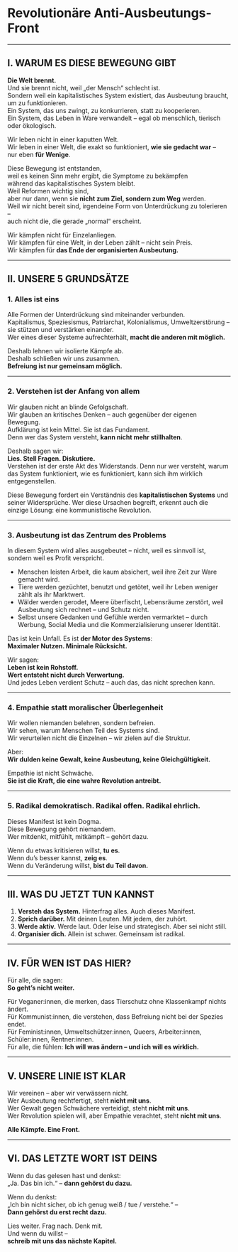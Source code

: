 # Revolutionäre Anti-Ausbeutungs-Front

---

## I. WARUM ES DIESE BEWEGUNG GIBT

**Die Welt brennt.**  
Und sie brennt nicht, weil „der Mensch“ schlecht ist.  
Sondern weil ein kapitalistisches System existiert, das Ausbeutung braucht, um zu funktionieren.  
Ein System, das uns zwingt, zu konkurrieren, statt zu kooperieren.  
Ein System, das Leben in Ware verwandelt – egal ob menschlich, tierisch oder ökologisch.

Wir leben nicht in einer kaputten Welt.  
Wir leben in einer Welt, die exakt so funktioniert, **wie sie gedacht war** –  
nur eben **für Wenige**.

Diese Bewegung ist entstanden,  
weil es keinen Sinn mehr ergibt, die Symptome zu bekämpfen  
während das kapitalistisches System bleibt.  
Weil Reformen wichtig sind,  
aber nur dann, wenn sie **nicht zum Ziel, sondern zum Weg** werden.  
Weil wir nicht bereit sind, irgendeine Form von Unterdrückung zu tolerieren –  
auch nicht die, die gerade „normal“ erscheint.

Wir kämpfen nicht für Einzelanliegen.  
Wir kämpfen für eine Welt, in der Leben zählt – nicht sein Preis.  
Wir kämpfen für **das Ende der organisierten Ausbeutung.**

---

## II. UNSERE 5 GRUNDSÄTZE

### 1. **Alles ist eins**

Alle Formen der Unterdrückung sind miteinander verbunden.  
Kapitalismus, Speziesismus, Patriarchat, Kolonialismus, Umweltzerstörung –  
sie stützen und verstärken einander.  
Wer eines dieser Systeme aufrechterhält, **macht die anderen mit möglich.**

Deshalb lehnen wir isolierte Kämpfe ab.  
Deshalb schließen wir uns zusammen.  
**Befreiung ist nur gemeinsam möglich.**

---

### 2. **Verstehen ist der Anfang von allem**

Wir glauben nicht an blinde Gefolgschaft.  
Wir glauben an kritisches Denken – auch gegenüber der eigenen Bewegung.  
Aufklärung ist kein Mittel. Sie ist das Fundament.  
Denn wer das System versteht, **kann nicht mehr stillhalten**.

Deshalb sagen wir:  
**Lies. Stell Fragen. Diskutiere.**  
Verstehen ist der erste Akt des Widerstands. Denn nur wer versteht, warum das System funktioniert, wie es funktioniert, kann sich ihm wirklich entgegenstellen.

Diese Bewegung fordert ein Verständnis des **kapitalistischen Systems** und seiner Widersprüche. Wer diese Ursachen begreift, erkennt auch die einzige Lösung: eine kommunistische Revolution.

---

### 3. **Ausbeutung ist das Zentrum des Problems**

In diesem System wird alles ausgebeutet – nicht, weil es sinnvoll ist,  
sondern weil es Profit verspricht.

- Menschen leisten Arbeit, die kaum absichert,
  weil ihre Zeit zur Ware gemacht wird.
- Tiere werden gezüchtet, benutzt und getötet,
  weil ihr Leben weniger zählt als ihr Marktwert.
- Wälder werden gerodet, Meere überfischt, Lebensräume zerstört,
  weil Ausbeutung sich rechnet – und Schutz nicht.
- Selbst unsere Gedanken und Gefühle werden vermarktet – durch Werbung, Social Media und die Kommerzialisierung unserer Identität.

Das ist kein Unfall.
Es ist **der Motor des Systems**:  
**Maximaler Nutzen. Minimale Rücksicht.**

Wir sagen:  
**Leben ist kein Rohstoff.**  
**Wert entsteht nicht durch Verwertung.**  
Und jedes Leben verdient Schutz – auch das, das nicht sprechen kann.

---

### 4. **Empathie statt moralischer Überlegenheit**

Wir wollen niemanden belehren, sondern befreien.  
Wir sehen, warum Menschen Teil des Systems sind.  
Wir verurteilen nicht die Einzelnen – wir zielen auf die Struktur.

Aber:  
**Wir dulden keine Gewalt, keine Ausbeutung, keine Gleichgültigkeit.**

Empathie ist nicht Schwäche.  
**Sie ist die Kraft, die eine wahre Revolution antreibt.**

---

### 5. **Radikal demokratisch. Radikal offen. Radikal ehrlich.**

Dieses Manifest ist kein Dogma.  
Diese Bewegung gehört niemandem.  
Wer mitdenkt, mitfühlt, mitkämpft – gehört dazu.

Wenn du etwas kritisieren willst, **tu es**.  
Wenn du’s besser kannst, **zeig es**.  
Wenn du Veränderung willst, **bist du Teil davon.**

---

## III. WAS DU JETZT TUN KANNST

1. **Versteh das System.** Hinterfrag alles. Auch dieses Manifest.
2. **Sprich darüber.** Mit deinen Leuten. Mit jedem, der zuhört.
3. **Werde aktiv.** Werde laut. Oder leise und strategisch. Aber sei nicht still.
4. **Organisier dich.** Allein ist schwer. Gemeinsam ist radikal.

---

## IV. FÜR WEN IST DAS HIER?

Für alle, die sagen:  
**So geht’s nicht weiter.**

Für Veganer:innen, die merken, dass Tierschutz ohne Klassenkampf nichts ändert.  
Für Kommunist:innen, die verstehen, dass Befreiung nicht bei der Spezies endet.  
Für Feminist:innen, Umweltschützer:innen, Queers, Arbeiter:innen, Schüler:innen, Rentner:innen.  
Für alle, die fühlen: **Ich will was ändern – und ich will es wirklich.**

---

## V. UNSERE LINIE IST KLAR

Wir vereinen – aber wir verwässern nicht.  
Wer Ausbeutung rechtfertigt, steht **nicht mit uns**.  
Wer Gewalt gegen Schwächere verteidigt, steht **nicht mit uns**.  
Wer Revolution spielen will, aber Empathie verachtet, steht **nicht mit uns**.

**Alle Kämpfe. Eine Front.**

---

## VI. DAS LETZTE WORT IST DEINS

Wenn du das gelesen hast und denkst:  
„Ja. Das bin ich.“ – **dann gehörst du dazu.**

Wenn du denkst:  
„Ich bin nicht sicher, ob ich genug weiß / tue / verstehe.“ –  
**Dann gehörst du erst recht dazu.**

Lies weiter. Frag nach. Denk mit.  
Und wenn du willst –  
**schreib mit uns das nächste Kapitel.**
